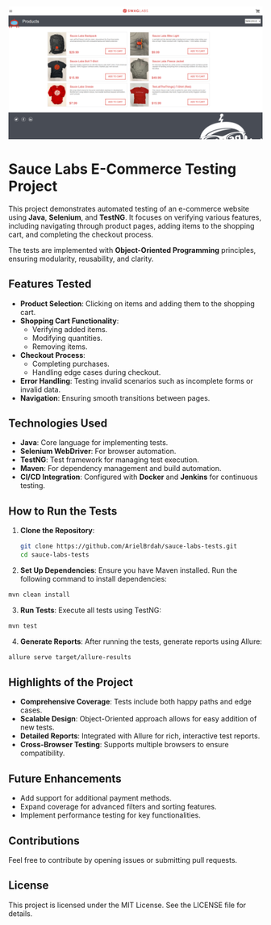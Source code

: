 ![Image](image.png)
# Sauce Labs E-Commerce Testing Project

This project demonstrates automated testing of an e-commerce website using **Java**, **Selenium**, and **TestNG**. It focuses on verifying various features, including navigating through product pages, adding items to the shopping cart, and completing the checkout process.

The tests are implemented with **Object-Oriented Programming** principles, ensuring modularity, reusability, and clarity.

## Features Tested

- **Product Selection**: Clicking on items and adding them to the shopping cart.
- **Shopping Cart Functionality**:
  - Verifying added items.
  - Modifying quantities.
  - Removing items.
- **Checkout Process**:
  - Completing purchases.
  - Handling edge cases during checkout.
- **Error Handling**: Testing invalid scenarios such as incomplete forms or invalid data.
- **Navigation**: Ensuring smooth transitions between pages.

## Technologies Used

- **Java**: Core language for implementing tests.
- **Selenium WebDriver**: For browser automation.
- **TestNG**: Test framework for managing test execution.
- **Maven**: For dependency management and build automation.
- **CI/CD Integration**: Configured with **Docker** and **Jenkins** for continuous testing.

## How to Run the Tests

1. **Clone the Repository**:
   ```bash
   git clone https://github.com/ArielBrdah/sauce-labs-tests.git
   cd sauce-labs-tests
   ```
2. **Set Up Dependencies**:
Ensure you have Maven installed. Run the following command to install dependencies:
```bash
mvn clean install
```
3. **Run Tests**:
Execute all tests using TestNG:
```bash
mvn test
```
4. **Generate Reports**:
After running the tests, generate reports using Allure:

```bash
allure serve target/allure-results
```

## Highlights of the Project
- **Comprehensive Coverage**: Tests include both happy paths and edge cases.
- **Scalable Design**: Object-Oriented approach allows for easy addition of new tests.
- **Detailed Reports**: Integrated with Allure for rich, interactive test reports.
- **Cross-Browser Testing**: Supports multiple browsers to ensure compatibility.

## Future Enhancements
- Add support for additional payment methods.
- Expand coverage for advanced filters and sorting features.
- Implement performance testing for key functionalities.

## Contributions
Feel free to contribute by opening issues or submitting pull requests.

## License
This project is licensed under the MIT License. See the LICENSE file for details.
